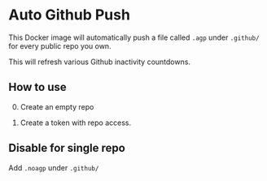 # Auto Github Push

This Docker image will automatically push a file called `.agp` under `.github/` for every public repo you own.

This will refresh various Github inactivity countdowns.

## How to use

0) Create an empty repo

1) Create a token with repo access.



## Disable for single repo

Add `.noagp` under `.github/`
